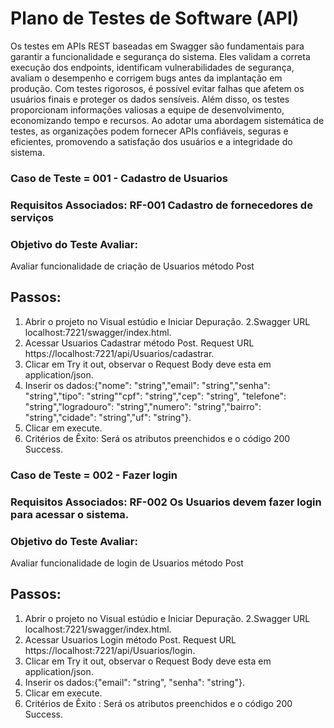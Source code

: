 # Plano de Testes de Software (API)
Os testes em APIs REST baseadas em Swagger são fundamentais para garantir a funcionalidade e segurança do sistema. Eles validam a correta execução dos endpoints, identificam vulnerabilidades de segurança, avaliam o desempenho e corrigem bugs antes da implantação em produção. Com testes rigorosos, é possível evitar falhas que afetem os usuários finais e proteger os dados sensíveis. Além disso, os testes proporcionam informações valiosas a equipe de desenvolvimento, economizando tempo e recursos. Ao adotar uma abordagem sistemática de testes, as organizações podem fornecer APIs confiáveis, seguras e eficientes, promovendo a satisfação dos usuários e a integridade do sistema.

### Caso de Teste	= 001 - Cadastro de Usuarios
### Requisitos Associados: RF-001 Cadastro de fornecedores de serviços
### Objetivo do Teste	Avaliar:
Avaliar funcionalidade de criação de Usuarios método Post
## Passos:
1. Abrir o projeto no  Visual estúdio e Iniciar Depuração.
2.Swagger URL localhost:7221/swagger/index.html.
3. Acessar Usuarios Cadastrar método Post. Request URL https://localhost:7221/api/Usuarios/cadastrar.
4. Clicar em Try it out, observar o Request Body deve esta em application/json.
5. Inserir os dados:{"nome": "string","email": "string","senha": "string","tipo": "string""cpf": "string","cep": "string", "telefone": "string","logradouro": "string","numero": "string","bairro": "string","cidade": "string","uf": "string"}.
6. Clicar em execute.
7. Critérios de Êxito: Será os atributos preenchidos e o código 200 Success.

### Caso de Teste	= 002 - Fazer login
### Requisitos Associados: RF-002 Os Usuarios devem fazer login para acessar o sistema.
### Objetivo do Teste	Avaliar:
Avaliar funcionalidade de login de Usuarios método Post
## Passos:
1. Abrir o projeto no  Visual estúdio e Iniciar Depuração.
2.Swagger URL localhost:7221/swagger/index.html.
3. Acessar Usuarios Login método Post. Request URL https://localhost:7221/api/Usuarios/login.
4. Clicar em Try it out, observar o Request Body deve esta em application/json.
5. Inserir os dados:{"email": "string", "senha": "string"}.
6. Clicar em execute.
7. Critérios de Êxito :	Será os atributos preenchidos e o código 200 Success.



<!-- ### Caso de Teste	= 003 - Atualizar Cadastro
### Requisitos Associados: RF-001 Cadastro de fornecedores de serviços
### Objetivo do Teste	Avaliar:
Avaliar funcionalidade de Atualizar Cadastro de fornecedores
método PUT {ID}
## Passos:
1. Abrir o projeto no  Visual estúdio e Iniciar Depuração.
2. swagger informar a URL https://localhost/ .
3. Acessar o método PUT {ID}.
4. clicar em Try it out, observar o Request Body deve esta em application/json.
5. inserir os dados a serem atualizados  nome, cpf, telefone, e-mail, senha, repetir senha, Cep, logradouro, numero, complemento, bairro cidade, uf.
6. clicar em execute.
7.Critérios de Êxito :  -->




